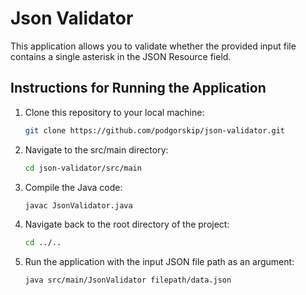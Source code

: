 # Json Validator

This application allows you to validate whether the provided input file contains a single asterisk in the JSON Resource field.

## Instructions for Running the Application

1. Clone this repository to your local machine:
   ```bash
   git clone https://github.com/podgorskip/json-validator.git
2. Navigate to the src/main directory:
   ```bash
   cd json-validator/src/main
3. Compile the Java code:
   ```bash
   javac JsonValidator.java
4. Navigate back to the root directory of the project:
   ```bash
   cd ../..
5. Run the application with the input JSON file path as an argument:
   ```bash
   java src/main/JsonValidator filepath/data.json
